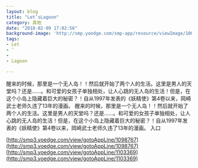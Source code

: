 ```yaml
---
layout: blog
title: "Let’sLagoon"
category: 其他
date: "2018-02-09 17:02:56"
background-image: 'http://smp.yoedge.com/smp-app/resource/viewImage/1000892appline.png'
tags:
- Let
- ’
-  
- Lagoon

---
```

醒来的时候，那里是一个无人岛！！然后就开始了两个人的生活。这里是男人的天堂吗？还是……。和可爱的女孩子单独相处，让人心跳的无人岛的生活！但是，在这个小岛上隐藏着巨大的秘密？！自从1997年发表的《妖精使》第4卷以来，岡崎武士老师久违了13年的漫画。
醒来的时候，那里是一个无人岛！！然后就开始了两个人的生活。这里是男人的天堂吗？还是……。和可爱的女孩子单独相处，让人心跳的无人岛的生活！但是，在这个小岛上隐藏着巨大的秘密？！自从1997年发表的《妖精使》第4卷以来，岡崎武士老师久违了13年的漫画。
入口

[http://smp3.yoedge.com/view/gotoAppLine/1098767](http://smp3.yoedge.com/view/gotoAppLine/1098767)
[http://smp3.yoedge.com/view/gotoAppLine/1103369](http://smp3.yoedge.com/view/gotoAppLine/1103369)

        
